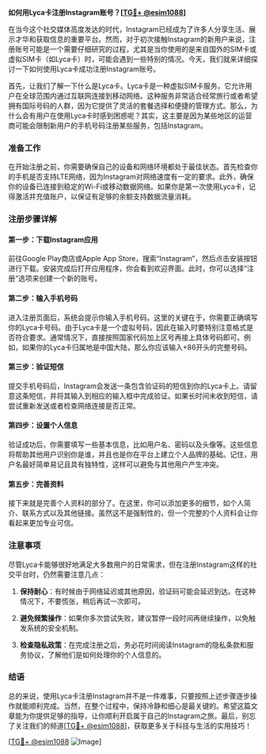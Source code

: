 **如何用Lyca卡注册Instagram账号？[[TG💪+ @esim1088](https://t.me/s/esim1088)]**

在当今这个社交媒体高度发达的时代，Instagram已经成为了许多人分享生活、展示才华和获取信息的重要平台。然而，对于初次接触Instagram的新用户来说，注册账号可能是一个需要仔细研究的过程，尤其是当你使用的是来自国外的SIM卡或虚拟SIM卡（如Lyca卡）时，可能会遇到一些特别的情况。今天，我们就来详细探讨一下如何使用Lyca卡成功注册Instagram账号。

首先，让我们了解一下什么是Lyca卡。Lyca卡是一种虚拟SIM卡服务，它允许用户在全球范围内通过互联网连接到移动网络。这种服务非常适合经常旅行或者希望拥有国际号码的人群，因为它提供了灵活的套餐选择和便捷的管理方式。那么，为什么会有用户在使用Lyca卡时感到困惑呢？其实，这主要是因为某些地区的运营商可能会限制新用户的手机号码注册某些服务，包括Instagram。

### 准备工作

在开始注册之前，你需要确保自己的设备和网络环境都处于最佳状态。首先检查你的手机是否支持LTE网络，因为Instagram对网络速度有一定的要求。此外，确保你的设备已连接到稳定的Wi-Fi或移动数据网络。如果你是第一次使用Lyca卡，记得激活并充值账户，以保证有足够的余额支持数据流量消耗。

### 注册步骤详解

#### 第一步：下载Instagram应用

前往Google Play商店或Apple App Store，搜索“Instagram”，然后点击安装按钮进行下载。安装完成后打开应用程序，你会看到欢迎界面。此时，你可以选择“注册”选项来创建一个新的账号。

#### 第二步：输入手机号码

进入注册页面后，系统会提示你输入手机号码。这里的关键在于，你需要正确填写你的Lyca卡号码。由于Lyca卡是一个虚拟号码，因此在输入时要特别注意格式是否符合要求。通常情况下，直接按照国家代码加上区号再接上具体号码即可。例如，如果你的Lyca卡归属地是中国大陆，那么你应该输入+86开头的完整号码。

#### 第三步：验证短信

提交手机号码后，Instagram会发送一条包含验证码的短信到你的Lyca卡上。请留意这条短信，并将其输入到相应的输入框中完成验证。如果长时间未收到短信，请尝试重新发送或者检查网络连接是否正常。

#### 第四步：设置个人信息

验证成功后，你需要填写一些基本信息，比如用户名、密码以及头像等。这些信息将帮助其他用户识别你是谁，并且也是你在平台上建立个人品牌的基础。记住，用户名最好简单易记且具有独特性，这样可以避免与其他用户产生冲突。

#### 第五步：完善资料

接下来就是完善个人资料的部分了。在这里，你可以添加更多的细节，如个人简介、联系方式以及其他链接。虽然这不是强制性的，但一个完整的个人资料会让你看起来更加专业可信。

### 注意事项

尽管Lyca卡能够很好地满足大多数用户的日常需求，但在注册Instagram这样的社交平台时，仍然需要注意几点：

1. **保持耐心**：有时候由于网络延迟或其他原因，验证码可能会延迟到达。在这种情况下，不要慌张，稍后再试一次即可。
   
2. **避免频繁操作**：如果你多次尝试失败，建议暂停一段时间再继续操作，以免触发系统的安全机制。

3. **检查隐私政策**：在完成注册之后，务必花时间阅读Instagram的隐私条款和服务协议，了解他们是如何处理你的个人信息的。

### 结语

总的来说，使用Lyca卡注册Instagram并不是一件难事，只要按照上述步骤逐步操作就能顺利完成。当然，在整个过程中，保持冷静和细心是最关键的。希望这篇文章能为你提供足够的指导，让你顺利开启属于自己的Instagram之旅。最后，别忘了关注我们的频道[[TG💪+ @esim1088](https://t.me/s/esim1088)]，获取更多关于科技与生活的实用技巧！ 

[[TG💪+ @esim1088](https://t.me/s/esim1088) ![Image](https://i.postimg.cc/4NQfJmqS/Snipaste-2025-05-13-00-14-12.png)]